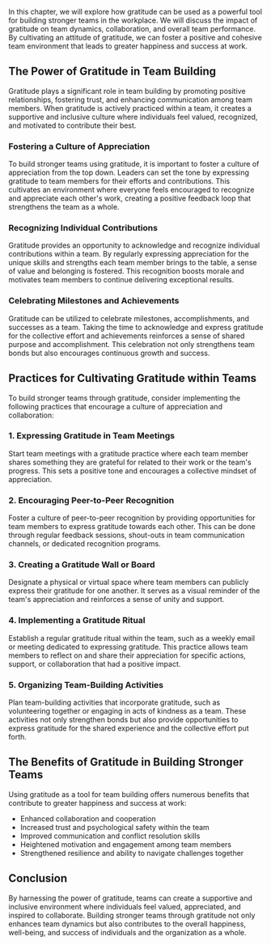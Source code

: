 
In this chapter, we will explore how gratitude can be used as a powerful tool for building stronger teams in the workplace. We will discuss the impact of gratitude on team dynamics, collaboration, and overall team performance. By cultivating an attitude of gratitude, we can foster a positive and cohesive team environment that leads to greater happiness and success at work.

The Power of Gratitude in Team Building
---------------------------------------

Gratitude plays a significant role in team building by promoting positive relationships, fostering trust, and enhancing communication among team members. When gratitude is actively practiced within a team, it creates a supportive and inclusive culture where individuals feel valued, recognized, and motivated to contribute their best.

### Fostering a Culture of Appreciation

To build stronger teams using gratitude, it is important to foster a culture of appreciation from the top down. Leaders can set the tone by expressing gratitude to team members for their efforts and contributions. This cultivates an environment where everyone feels encouraged to recognize and appreciate each other's work, creating a positive feedback loop that strengthens the team as a whole.

### Recognizing Individual Contributions

Gratitude provides an opportunity to acknowledge and recognize individual contributions within a team. By regularly expressing appreciation for the unique skills and strengths each team member brings to the table, a sense of value and belonging is fostered. This recognition boosts morale and motivates team members to continue delivering exceptional results.

### Celebrating Milestones and Achievements

Gratitude can be utilized to celebrate milestones, accomplishments, and successes as a team. Taking the time to acknowledge and express gratitude for the collective effort and achievements reinforces a sense of shared purpose and accomplishment. This celebration not only strengthens team bonds but also encourages continuous growth and success.

Practices for Cultivating Gratitude within Teams
------------------------------------------------

To build stronger teams through gratitude, consider implementing the following practices that encourage a culture of appreciation and collaboration:

### 1. Expressing Gratitude in Team Meetings

Start team meetings with a gratitude practice where each team member shares something they are grateful for related to their work or the team's progress. This sets a positive tone and encourages a collective mindset of appreciation.

### 2. Encouraging Peer-to-Peer Recognition

Foster a culture of peer-to-peer recognition by providing opportunities for team members to express gratitude towards each other. This can be done through regular feedback sessions, shout-outs in team communication channels, or dedicated recognition programs.

### 3. Creating a Gratitude Wall or Board

Designate a physical or virtual space where team members can publicly express their gratitude for one another. It serves as a visual reminder of the team's appreciation and reinforces a sense of unity and support.

### 4. Implementing a Gratitude Ritual

Establish a regular gratitude ritual within the team, such as a weekly email or meeting dedicated to expressing gratitude. This practice allows team members to reflect on and share their appreciation for specific actions, support, or collaboration that had a positive impact.

### 5. Organizing Team-Building Activities

Plan team-building activities that incorporate gratitude, such as volunteering together or engaging in acts of kindness as a team. These activities not only strengthen bonds but also provide opportunities to express gratitude for the shared experience and the collective effort put forth.

The Benefits of Gratitude in Building Stronger Teams
----------------------------------------------------

Using gratitude as a tool for team building offers numerous benefits that contribute to greater happiness and success at work:

* Enhanced collaboration and cooperation
* Increased trust and psychological safety within the team
* Improved communication and conflict resolution skills
* Heightened motivation and engagement among team members
* Strengthened resilience and ability to navigate challenges together

Conclusion
----------

By harnessing the power of gratitude, teams can create a supportive and inclusive environment where individuals feel valued, appreciated, and inspired to collaborate. Building stronger teams through gratitude not only enhances team dynamics but also contributes to the overall happiness, well-being, and success of individuals and the organization as a whole.
